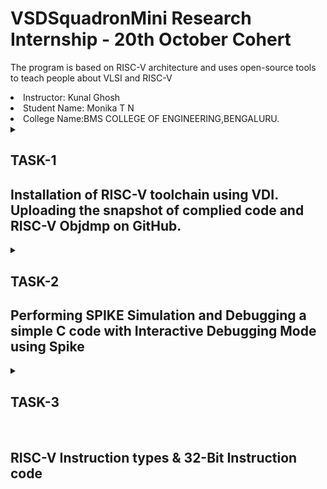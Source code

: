  # VSDSquadronMini Research Internship - 20th October Cohert
<p>
The program is based on RISC-V architecture and uses open-source tools to teach people about VLSI and RISC-V
</p>

<li>Instructor: Kunal Ghosh</li>
<li> Student Name: Monika T N</li>
<li> College Name:BMS COLLEGE OF ENGINEERING,BENGALURU.</li>
<details>
 <summary>
 <h2> TASK-1 </h2> 
<h2>Installation of RISC-V toolchain using VDI. Uploading the snapshot of complied code and RISC-V Objdmp on GitHub.</h2>
 </summary>
The task 1 includes completion of the following instructions
<br>
<ol>
  <li> Creating GitHub repo. </li>
  <li> Installation of Oracle VirtualBox. </li>
  <li> Installation of RISC-V toolchain using VDI. </li>
  <li> Writing C program to find sum of n numbers. </li>
  <li> Using RISC-V Simulator for compiling and running the code. </li>
  <li> Uploading the snapshots in Github. </li>
</ol>
<h4>
  STEPS:
  <br>
  <OL>
    <li>
      Open ubuntu in VirtualBox.
    </li>
   <img src="task1.png">
      
   <br>
      <li>Home screen of Ubuntu.</li>
      <img src="task1 (3).png">
    <br>
      <li>Write the C program for sum of one to n in newfile and run the code in terminal.</li>
      <img src= "task1 (4).png" > <br>
      <li>Run command riscv64-unknown-elf-objdump -d sum1ton.o </li>
      <img src="task1 (5).png"> <br>
      <li>Search the main.</li>
       <img src="taskk1.jpeg">
        <img src="taskk1 (2).jpeg">
</OL>
</h4>
</details>


<details>
<summary>
 <h2>TASK-2</h2>
</b> <h2>Performing SPIKE Simulation and Debugging a simple C code with Interactive Debugging Mode using Spike</h2>
</summary> 
  
### What is SPIKE in RISCV?
> * A RISC-V ISA is a simulator, enabling the testing and analysis of RISC-V programs without the need for actual hardware.  
> * Spike is a free, open-source C++ simulator for the RISC-V ISA that models a RISC-V core and cache system. It can be used to run programs and a Linux kernel, and can be a starting point for running software on a RISC-V target.  
  
 ### What is pk (Proxy Kernel)?  
> * The RISC-V Proxy Kernel, pk , is a lightweight application execution environment that can host statically-linked RISC-V ELF binaries.  
> * A Proxy Kernel in the RISC-V ecosystem simplifies the interaction between complex hardware and the software running on it, making it easier to manage, test, and develop software and hardware projects.  
 


### Testing the SPIKE Simulator  
The target is to run the ```sum1ton.c``` code using both ```gcc compiler``` and ```riscv compiler```, and both of the compiler must display the same output on the terminal. 

### Debug the task 1 code using SPIKE
<li> To use SPIKE and debug sum 1 to n c program </li><br>
<img src="task2 (2).png">
<img src="task2.png">


### Write a simple C program for any simple application and compile with RISC-V GCC/SPIKE.
<li>Write the C program to find largest number in 3 numbers in newfile and run the code in terminal.</li>
<img src ="task2 (3).png"><br>

<li>And to compile the code using **riscv compiler**, use the following command: </li><br>
<img src="task2 (3.1).png"><br>
<li>Search the main.</li>
       <img src="task2 (4).png">
        <img src="task2 (5).png">
 
</details>

<details>
<summary>
 <h2>TASK-3</h2><br>
</b><h2> RISC-V Instruction types & 32-Bit Instruction code
</summary>

<h3>What is RISC-V?</h3>
<p>RISC-V is an exciting and innovative open-source instruction set architecture (ISA) that enables developers to create custom processors tailored to specific applications. This means that anyone can design and implement their processors without needing to pay for expensive licenses, making RISC-V a popular choice in both academia and industry.</p>


<h2>Instruction Formats in RISC-V</h2>
RISC-V organizes its machine language instructions into six distinct formats, each optimized for different types of operations. Here’s a breakdown of each format:

<h2>R-Type Instructions:</h2>

<p>Used primarily for arithmetic and logical operations.
Structure: Each instruction is 32 bits long and includes:
Opcode (7 bits): Indicates the type of operation.
rd (5 bits): The destination register where the result is stored.
func3 (3 bits): Specifies the operation type (e.g., add, subtract).
rs1 (5 bits): The first source register.
rs2 (5 bits): The second source register.
func7 (7 bits): Provides additional details about the operation.</p>

<h2>I-Type Instructions:</h2>

What It Is: Involves operations that use registers and immediate values (constants).
Structure:
Opcode (7 bits): Identifies the instruction type.
rd (5 bits): The destination register.
func3 (3 bits): Operation type.
rs1 (5 bits): The source register.
imm (12 bits): A signed immediate value (replaces rs2 and func7 from R-Type).

<h2>S-Type Instructions:</h2>

What It Is: Used to store data from registers to memory.
Structure:
Opcode (7 bits): Indicates the operation.
imm (12 bits): Split into two parts for memory address calculation.
rs1 (5 bits): The source register containing the value to be stored.
func3 (3 bits): Defines the type of store operation (byte, half-word, etc.).

<h2>B-Type Instructions:</h2>

What It Is: Used for branching and control flow based on conditions.
Structure:
Opcode (7 bits): Defines the instruction type.
imm (12 bits): Encodes the branch offset.
rs1 (5 bits) and rs2 (5 bits): Source registers used in the branching condition.
func3 (3 bits): Specifies the branch condition.

<h2>U-Type Instructions:</h2>

What It Is: Designed to load immediate values into registers.
Structure:
Opcode (7 bits): Specifies the instruction.
Consists mainly of two instructions: LUI (Load Upper Immediate) and AUIPC (Add Upper Immediate to PC).
Example: lui x15, 0x13579 would load the value into the upper half of register x15.

<h2>J-Type Instructions:</h2>

 Used for jump operations, allowing the program to change its execution flow.
Structure:
Opcode (7 bits): Indicates a jump instruction.
imm (20 bits): The immediate value determining where to jump.
Primarily consists of the JAL (Jump and Link) instruction, often used in loops and function calls.













 
</details>
